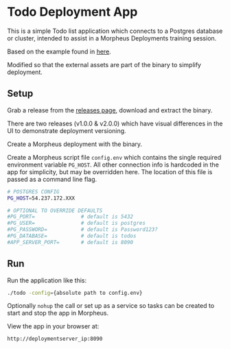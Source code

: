 # Todo Deployment App

This is a simple Todo list application which connects to a Postgres database or cluster, intended to assist
in a Morpheus Deployments training session.

Based on the example found in [here](https://blog.logrocket.com/building-simple-app-go-postgresql/).

Modified so that the external assets are part of the binary to simplify deployment.

## Setup

Grab a release from the [releases page](https://github.com/spoonboy-io/todo-deployment-app/releases/latest), download and extract the binary.

There are two releases (v1.0.0 & v2.0.0) which have visual differences in the UI to demonstrate deployment versioning.

Create a Morpheus deployment with the binary. 

Create a Morpheus script file `config.env` which contains the single required environment variable `PG_HOST`. 
All other connection info is hardcoded in the app for simplicity, but may be overridden here. The location of this file 
is passed as a command line flag.

```bash
# POSTGRES CONFIG
PG_HOST=54.237.172.XXX

# OPTIONAL TO OVERRIDE DEFAULTS
#PG_PORT=               # default is 5432
#PG_USER=               # default is postgres
#PG_PASSWORD=           # default is Password123?
#PG_DATABASE=           # default is todos
#APP_SERVER_PORT=       # default is 8090
```

## Run
Run the application like this:

```bash
./todo -config={absolute path to config.env}
```

Optionally `nohup` the call or set up as a service so tasks can be created to start and stop the app in Morpheus.

View the app in your browser at: 

```
http://deploymentserver_ip:8090
```
